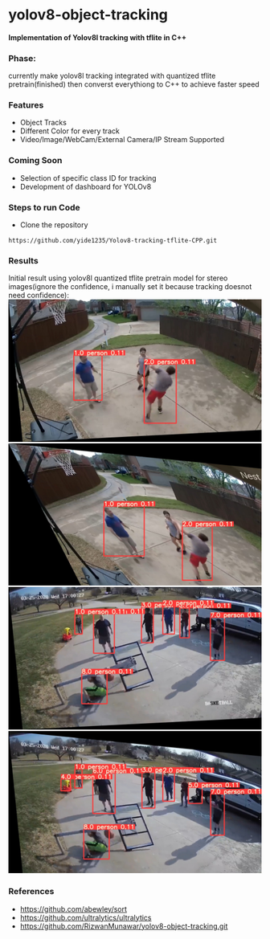 # yolov8-object-tracking
#### Implementation of Yolov8l tracking with tflite in C++


### Phase:
currently make yolov8l tracking integrated with quantized tflite pretrain(finished)
then converst everythiong to C++ to achieve faster speed

### Features
- Object Tracks
- Different Color for every track
- Video/Image/WebCam/External Camera/IP Stream Supported

### Coming Soon
- Selection of specific class ID for tracking
- Development of dashboard for YOLOv8

### Steps to run Code

- Clone the repository
```
https://github.com/yide1235/Yolov8-tracking-tflite-CPP.git
```

### Results
Initial result using yolov8l quantized tflite pretrain model for stereo images(ignore the confidence, i manually set it because tracking doesnot need confidence):
![](./assets/sheared_image11.jpg)
![](./assets/sheared_image22.jpg)
![](./assets/sheared_image1.jpg)
![](./assets/sheared_image2.jpg)


### References
- https://github.com/abewley/sort
- https://github.com/ultralytics/ultralytics
- https://github.com/RizwanMunawar/yolov8-object-tracking.git
